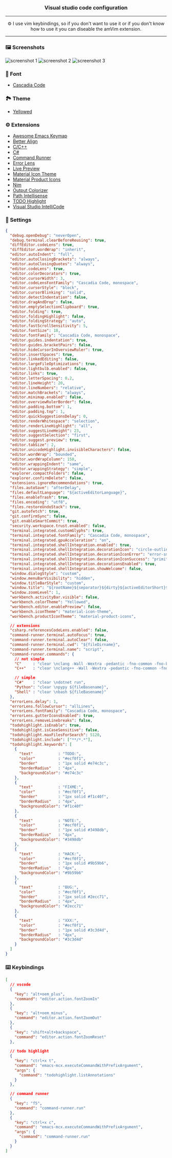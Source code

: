 <h3 align="center">Visual studio code configuration</h3>

---

<p align="center">⚙️ I use vim keybindings, so if you don't want to use it or if you don't know how to use it you can diseable the amVim extension.</p>

---

### 🖼️ Screenshots
![screenshot 1](screenshots/Screenshot1.png)
![screenshot 2](screenshots/Screenshot2.png)
![screenshot 3](screenshots/Screenshot3.png)

### 📃 Font
- [Cascadia Code](https://github.com/microsoft/cascadia-code)

### 🏞️ Theme
- [Yellowed](https://github.com/Gael-Lopes-Da-Silva/Yellowed)

### ⚙️ Extensions
- [Awesome Emacs Keymap](https://marketplace.visualstudio.com/items?itemName=tuttieee.emacs-mcx)
- [Better Align](https://marketplace.visualstudio.com/items?itemName=wwm.better-align)
- [C/C++](https://marketplace.visualstudio.com/items?itemName=ms-vscode.cpptools)
- [C#](https://marketplace.visualstudio.com/items?itemName=ms-dotnettools.csharp)
- [Command Runner](https://marketplace.visualstudio.com/items?itemName=edonet.vscode-command-runner)
- [Error Lens](https://marketplace.visualstudio.com/items?itemName=usernamehw.errorlens)
- [Live Preview](https://marketplace.visualstudio.com/items?itemName=ms-vscode.live-server)
- [Material Icon Theme](https://marketplace.visualstudio.com/items?itemName=PKief.material-icon-theme)
- [Material Product Icons](https://marketplace.visualstudio.com/items?itemName=PKief.material-product-icons)
- [Nim](https://marketplace.visualstudio.com/items?itemName=nimsaem.nimvscode)
- [Output Colorizer](https://marketplace.visualstudio.com/items?itemName=IBM.output-colorizer)
- [Path Intellisense](https://marketplace.visualstudio.com/items?itemName=christian-kohler.path-intellisense)
- [TODO Highlight](https://marketplace.visualstudio.com/items?itemName=wayou.vscode-todo-highlight)
- [Visual Studio IntelliCode](https://marketplace.visualstudio.com/items?itemName=VisualStudioExptTeam.vscodeintellicode)

### 🔧 Settings
~~~json with comments
{
  "debug.openDebug": "neverOpen",
  "debug.terminal.clearBeforeReusing": true,
  "diffEditor.codeLens": true,
  "diffEditor.wordWrap": "inherit",
  "editor.autoIndent": "full",
  "editor.autoClosingBrackets": "always",
  "editor.autoClosingQuotes": "always",
  "editor.codeLens": true,
  "editor.colorDecorators": true,
  "editor.cursorWidth": 3,
  "editor.codeLensFontFamily": "Cascadia Code, monospace",
  "editor.cursorStyle": "block",
  "editor.cursorBlinking": "solid",
  "editor.detectIndentation": false,
  "editor.dragAndDrop": false,
  "editor.emptySelectionClipboard": true,
  "editor.folding": true,
  "editor.foldingHighlight": false,
  "editor.foldingStrategy": "auto",
  "editor.fastScrollSensitivity": 5,
  "editor.fontSize": 18,
  "editor.fontFamily": "Cascadia Code, monospace",
  "editor.guides.indentation": true,
  "editor.guides.bracketPairs": false,
  "editor.hideCursorInOverviewRuler": true,
  "editor.insertSpaces": true,
  "editor.linkedEditing": false,
  "editor.largeFileOptimizations": true,
  "editor.lightbulb.enabled": false,
  "editor.links": true,
  "editor.letterSpacing": 0.2,
  "editor.lineHeight": 20,
  "editor.lineNumbers": "relative",
  "editor.matchBrackets": "always",
  "editor.minimap.enabled": false,
  "editor.overviewRulerBorder": false,
  "editor.padding.bottom": 1,
  "editor.padding.top": 1,
  "editor.quickSuggestionsDelay": 0,
  "editor.renderWhitespace": "selection",
  "editor.renderLineHighlight": "all",
  "editor.suggestLineHeight": 23,
  "editor.suggestSelection": "first",
  "editor.suggest.preview": true,
  "editor.tabSize": 2,
  "editor.unicodeHighlight.invisibleCharacters": false,
  "editor.wordWrap": "bounded",
  "editor.wordWrapColumn": 150,
  "editor.wrappingIndent": "same",
  "editor.wrappingStrategy": "simple",
  "explorer.compactFolders": false,
  "explorer.confirmDelete": false,
  "extensions.ignoreRecommendations": true,
  "files.autoSave": "afterDelay",
  "files.defaultLanguage": "${activeEditorLanguage}",
  "files.enableTrash": true,
  "files.encoding": "utf8",
  "files.restoreUndoStack": true,
  "git.autofetch": true,
  "git.confirmSync": false,
  "git.enableSmartCommit": true,
  "security.workspace.trust.enabled": false,
  "terminal.integrated.customGlyphs": true,
  "terminal.integrated.fontFamily": "Cascadia Code, monospace",
  "terminal.integrated.gpuAcceleration": "on",
  "terminal.integrated.shellIntegration.enabled": true,
  "terminal.integrated.shellIntegration.decorationIcon": "circle-outline",
  "terminal.integrated.shellIntegration.decorationIconError": "error-small",
  "terminal.integrated.shellIntegration.decorationIconSuccess": "primitive-dot",
  "terminal.integrated.shellIntegration.decorationsEnabled": true,
  "terminal.integrated.shellIntegration.showWelcome": false,
  "window.dialogStyle": "custom",
  "window.menuBarVisibility": "hidden",
  "window.titleBarStyle": "custom",
  "window.title": "${rootName}${separator}${dirty}${activeEditorShort}${separator}${appName}",
  "window.zoomLevel": 1,
  "workbench.activityBar.visible": false,
  "workbench.colorTheme": "Yellowed",
  "workbench.editor.enablePreview": false,
  "workbench.iconTheme": "material-icon-theme",
  "workbench.productIconTheme": "material-product-icons",

  // extensions
  "csharp.referencesCodeLens.enabled": false,
  "command-runner.terminal.autoFocus": true,
  "command-runner.terminal.autoClear": false,
  "command-runner.terminal.cwd": "${fileDirname}",
  "command-runner.terminal.name": "script",
  "command-runner.commands": {
    // not simple
    "C"     : "clear \nclang -Wall -Wextra -pedantic -fno-common -fno-builtin ${fileBasename} -o ${fileBasenameNoExtension} ; ./${fileBasenameNoExtension}.exe",
    "C++"   : "clear \nclang++ -Wall -Wextra -pedantic -fno-common -fno-builtin ${fileBasename} -o ${fileBasenameNoExtension} ; ./${fileBasenameNoExtension}.exe",

    // simple
    "C#"    : "clear \ndotnet run",
    "Python": "clear \npypy ${fileBasename}",
    "Shell" : "clear \nbash ${fileBasename}"
  },
  "errorLens.delay": 1,
  "errorLens.followCursor": "allLines",
  "errorLens.fontFamily": "Cascadia Code, monospace",
  "errorLens.gutterIconsEnabled": true,
  "errorLens.removeLinebreaks": false,
  "todohighlight.isEnable": true,
  "todohighlight.isCaseSensitive": false,
  "todohighlight.maxFilesForSearch": 5120,
  "todohighlight.include": ["**/*.*"],
  "todohighlight.keywords": [
    {
      "text"           : "TODO:",
      "color"          : "#ecf0f1",
      "border"         : "1px solid #e74c3c",
      "borderRadius"   : "4px",
      "backgroundColor": "#e74c3c"
    },
    {
      "text"           : "FIXME:",
      "color"          : "#ecf0f1",
      "border"         : "1px solid #f1c40f",
      "borderRadius"   : "4px",
      "backgroundColor": "#f1c40f"
    },
    {
      "text"           : "NOTE:",
      "color"          : "#ecf0f1",
      "border"         : "1px solid #3498db",
      "borderRadius"   : "4px",
      "backgroundColor": "#3498db"
    },
    {
      "text"           : "HACK:",
      "color"          : "#ecf0f1",
      "border"         : "1px solid #9b59b6",
      "borderRadius"   : "4px",
      "backgroundColor": "#9b59b6"
    },
    {
      "text"           : "BUG:",
      "color"          : "#ecf0f1",
      "border"         : "1px solid #2ecc71",
      "borderRadius"   : "4px",
      "backgroundColor": "#2ecc71"
    },
    {
      "text"           : "XXX:",
      "color"          : "#ecf0f1",
      "border"         : "1px solid #3c3d4d",
      "borderRadius"   : "4px",
      "backgroundColor": "#3c3d4d"
    }
  ]
}
~~~

### ⌨️ Keybindings
~~~json with comments
[
  // vscode
  {
    "key": "alt+oem_plus",
    "command": "editor.action.fontZoomIn"
  },
  {
    "key": "alt+oem_minus",
    "command": "editor.action.fontZoomOut"
  },
  {
    "key": "shift+alt+backspace",
    "command": "editor.action.fontZoomReset"
  },
  
  // todo highlight
  {
    "key": "ctrl+x t",
    "command": "emacs-mcx.executeCommandWithPrefixArgument",
    "args": {
      "command": "todohighlight.listAnnotations"
    }
  },

  // command runner
  {
    "key": "f5",
    "command": "command-runner.run"
  },
  {
    "key": "ctrl+x c",
    "command": "emacs-mcx.executeCommandWithPrefixArgument",
    "args": {
      "command": "command-runner.run"
    }
  }
]
~~~
